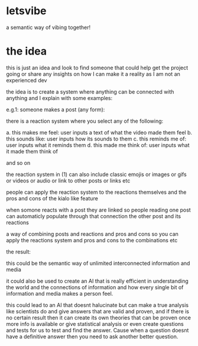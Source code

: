 # letsvibe
a semantic way of vibing together!

# the idea

this is just an idea and look to find someone that could help get the project going or share any insights on how I can make it a reality as I am not an experienced dev

the idea is to create a system where anything can be connected with anything and I explain with some examples:

e.g.1: someone makes a post (any form):

there is a reaction system where you select any of the following:

a. this makes me feel: user inputs a text of what the video made them feel
b. this sounds like: user inputs how its sounds to them
c. this reminds me of: user inputs what it reminds them
d. this made me think of: user inputs what it made them think of

and so on

the reaction system in (1) can also include classic emojis or images or gifs or videos or audio or link to other posts or links etc

people can apply the reaction system to the reactions themselves and the pros and cons of the kialo like feature

when somone reacts with a post they are linked so people reading one post can automaticly populate through that connection the other post and its reactions

a way of combining posts and reactions and pros and cons so you can apply the reactions system and pros and cons to the combinations etc

the result: 

this could be the semantic way of unlimited interconnected information and media 

it could also be used to create an AI that is really efficient in understanding the world and the connections of information and how every single bit of information and media makes a person feel.

 this could lead to an AI that doesnt halucinate but can make a true analysis like scientists do and give answers that are valid and proven, and if there is no certain result then it can create its own theories that can be proven once more info is available or give statistical analysis or even create questions and tests for us to test and find the answer. Cause when a question doesnt have a definitive answer then you need to ask another better question.
